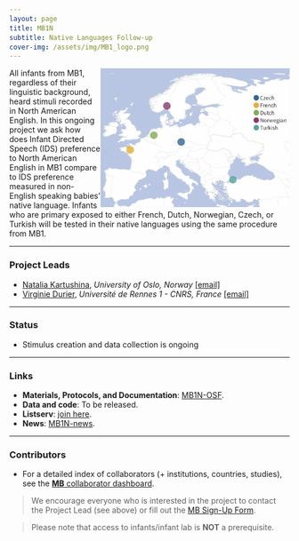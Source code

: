 ```yaml
---
layout: page
title: MB1N
subtitle: Native Languages Follow-up
cover-img: /assets/img/MB1_logo.png
---
```


<!--
To-do:
- replace image placeholders.
- add collaborators map.
-->
<img style="float: right;" src="/assets/img/MB1Nmap.png" height="250">
All infants from MB1, regardless of their linguistic background, heard stimuli recorded in North American English. In this ongoing project we ask how does Infant Directed Speech (IDS) preference to North American English in MB1 compare to IDS preference measured in non-English speaking babies’ native language. Infants who are primary exposed to either French, Dutch, Norwegian, Czech, or Turkish will be tested in their native languages using the same procedure from MB1.

<br>


***
### Project Leads
* [Natalia Kartushina](https://www.sv.uio.no/psi/english/people/aca/natalkar/), *University of Oslo, Norway* [[email]](mailto:natalia.kartushina@psykologi.uio.no)
* [Virginie Durier](https://ethos.univ-rennes1.fr/interlocuteurs/virginie-durier), *Université de Rennes 1 - CNRS, France* [[email]](mailto:virginie.durier@univ-rennes1.fr)


***
### Status
* Stimulus creation and data collection is ongoing


***
### Links
* **Materials, Protocols, and Documentation**: [MB1N-OSF](https://osf.io/9j87t/).
* **Data and code**: To be released.
* **Listserv**: [join here](https://mailman.stanford.edu/mailman/listinfo/manybabies1).
* **News**: [MB1N-news]({{site.baseurl}}/tags/#MB1N).


***
### Contributors
* For a detailed index of collaborators (+ institutions, countries, studies), see the [**MB** collaborator dashboard](https://manybabies.shinyapps.io/shiny_mb_map/).

> We encourage everyone who is interested in the project to contact the Project Lead (see above) or fill out the [MB Sign-Up Form]({{site.baseurl}}/get_involved/).

> Please note that access to infants/infant lab is **NOT** a prerequisite.


<!--***
### Publications

Registration under embargo on OSF - Should be included?

ManyBabies1 Languages Follow-up Study
Soderstrom, M., Junge, C., Kartushina, N., Soley, G., Mayor, J., Durier, V., Barbu, S., Oceláková, Z., Chladkova, K., Smolík, F. (2019, December 19). [Preference for Infant-Directed Speech Across Languages in North American 6-9-month-old infants](https://osf.io/gwdc9/)

**News release**: See also the news releases by
-->
